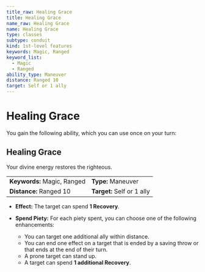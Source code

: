 ```yaml
---
title_raw: Healing Grace
title: Healing Grace
name_raw: Healing Grace
name: Healing Grace
type: classes
subtype: conduit
kind: 1st-level features
keywords: Magic, Ranged
keyword_list:
  - Magic
  - Ranged
ability_type: Maneuver
distance: Ranged 10
target: Self or 1 ally
---
```


# Healing Grace

You gain the following ability, which you can use once on your turn:

## Healing Grace

Your divine energy restores the righteous.

|                             |                            |
| :-------------------------- | :------------------------- |
| **Keywords:** Magic, Ranged | **Type:** Maneuver         |
| **Distance:** Ranged 10     | **Target:** Self or 1 ally |

- **Effect:** The target can spend **1 Recovery**.

- **Spend Piety:** For each piety spent, you can choose one of the following enhancements:

  - You can target one additional ally within distance.
  - You can end one effect on a target that is ended by a saving throw or that ends at the end of their turn.
  - A prone target can stand up.
  - A target can spend **1 additional Recovery**.
